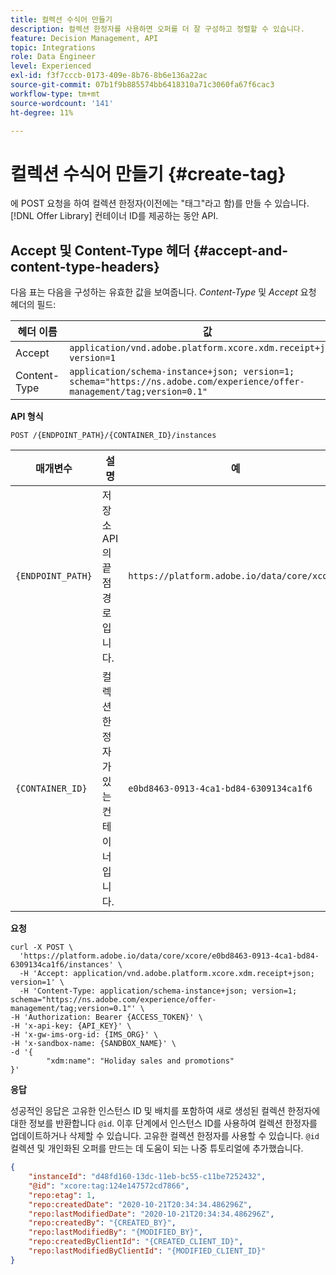 ```yaml
---
title: 컬렉션 수식어 만들기
description: 컬렉션 한정자를 사용하면 오퍼를 더 잘 구성하고 정렬할 수 있습니다.
feature: Decision Management, API
topic: Integrations
role: Data Engineer
level: Experienced
exl-id: f3f7cccb-0173-409e-8b76-8b6e136a22ac
source-git-commit: 07b1f9b885574bb6418310a71c3060fa67f6cac3
workflow-type: tm+mt
source-wordcount: '141'
ht-degree: 11%

---
```



# 컬렉션 수식어 만들기 {#create-tag}

에 POST 요청을 하여 컬렉션 한정자(이전에는 &quot;태그&quot;라고 함)를 만들 수 있습니다. [!DNL Offer Library] 컨테이너 ID를 제공하는 동안 API.

## Accept 및 Content-Type 헤더 {#accept-and-content-type-headers}

다음 표는 다음을 구성하는 유효한 값을 보여줍니다. *Content-Type* 및 *Accept* 요청 헤더의 필드:

| 헤더 이름 | 값 |
| ----------- | ----- |
| Accept | `application/vnd.adobe.platform.xcore.xdm.receipt+json; version=1` |
| Content-Type | `application/schema-instance+json; version=1; schema="https://ns.adobe.com/experience/offer-management/tag;version=0.1"` |

**API 형식**

```http
POST /{ENDPOINT_PATH}/{CONTAINER_ID}/instances
```

| 매개변수 | 설명 | 예 |
| --------- | ----------- | ------- |
| `{ENDPOINT_PATH}` | 저장소 API의 끝점 경로입니다. | `https://platform.adobe.io/data/core/xcore/` |
| `{CONTAINER_ID}` | 컬렉션 한정자가 있는 컨테이너입니다. | `e0bd8463-0913-4ca1-bd84-6309134ca1f6` |

**요청**

```shell
curl -X POST \
  'https://platform.adobe.io/data/core/xcore/e0bd8463-0913-4ca1-bd84-6309134ca1f6/instances' \
  -H 'Accept: application/vnd.adobe.platform.xcore.xdm.receipt+json; version=1' \
  -H 'Content-Type: application/schema-instance+json; version=1; schema="https://ns.adobe.com/experience/offer-management/tag;version=0.1"' \
-H 'Authorization: Bearer {ACCESS_TOKEN}' \
-H 'x-api-key: {API_KEY}' \
-H 'x-gw-ims-org-id: {IMS_ORG}' \
-H 'x-sandbox-name: {SANDBOX_NAME}' \
-d '{        
        "xdm:name": "Holiday sales and promotions"
}'
```

**응답**

성공적인 응답은 고유한 인스턴스 ID 및 배치를 포함하여 새로 생성된 컬렉션 한정자에 대한 정보를 반환합니다 `@id`. 이후 단계에서 인스턴스 ID를 사용하여 컬렉션 한정자를 업데이트하거나 삭제할 수 있습니다. 고유한 컬렉션 한정자를 사용할 수 있습니다. `@id` 컬렉션 및 개인화된 오퍼를 만드는 데 도움이 되는 나중 튜토리얼에 추가했습니다.

```json
{
    "instanceId": "d48fd160-13dc-11eb-bc55-c11be7252432",
    "@id": "xcore:tag:124e147572cd7866",
    "repo:etag": 1,
    "repo:createdDate": "2020-10-21T20:34:34.486296Z",
    "repo:lastModifiedDate": "2020-10-21T20:34:34.486296Z",
    "repo:createdBy": "{CREATED_BY}",
    "repo:lastModifiedBy": "{MODIFIED_BY}",
    "repo:createdByClientId": "{CREATED_CLIENT_ID}",
    "repo:lastModifiedByClientId": "{MODIFIED_CLIENT_ID}"
}
```
